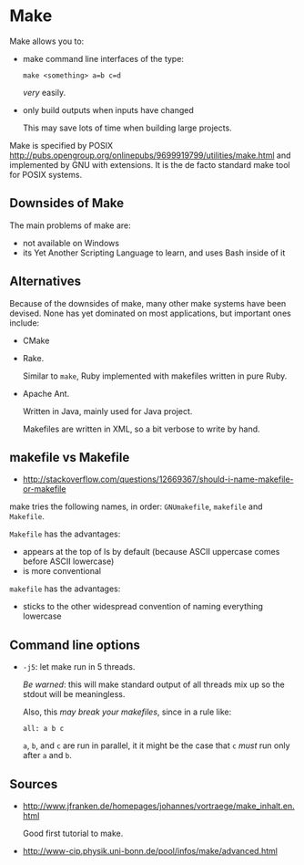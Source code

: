 # Make

Make allows you to:

-   make command line interfaces of the type:

        make <something> a=b c=d

    *very* easily.

-   only build outputs when inputs have changed

    This may save lots of time when building large projects.

Make is specified by POSIX <http://pubs.opengroup.org/onlinepubs/9699919799/utilities/make.html>
and implemented by GNU with extensions. It is the de facto standard make tool for POSIX systems.

## Downsides of Make

The main problems of make are:

- not available on Windows
- its Yet Another Scripting Language to learn, and uses Bash inside of it

## Alternatives

Because of the downsides of make, many other make systems have been devised.
None has yet dominated on most applications, but important ones include:

-   CMake

-   Rake.

    Similar to `make`, Ruby implemented with makefiles written in pure Ruby.

-   Apache Ant.

    Written in Java, mainly used for Java project.

    Makefiles are written in XML, so a bit verbose to write by hand.

## makefile vs Makefile

- <http://stackoverflow.com/questions/12669367/should-i-name-makefile-or-makefile>

make tries the following names, in order: `GNUmakefile`, `makefile` and `Makefile`.

`Makefile` has the advantages:

- appears at the top of ls by default (because ASCII uppercase comes before ASCII lowercase)
- is more conventional

`makefile` has the advantages:

- sticks to the other widespread convention of naming everything lowercase

## Command line options

-   `-j5`: let make run in 5 threads.

    *Be warned*: this will make standard output of all threads mix up so the stdout will be meaningless.

    Also, this *may break your makefiles*, since in a rule like:

        all: a b c

    `a`, `b`, and `c` are run in parallel, it it might be the case that
    `c` *must* run only after `a` and `b`.

## Sources

-   <http://www.jfranken.de/homepages/johannes/vortraege/make_inhalt.en.html>

    Good first tutorial to make.

-   <http://www-cip.physik.uni-bonn.de/pool/infos/make/advanced.html>

